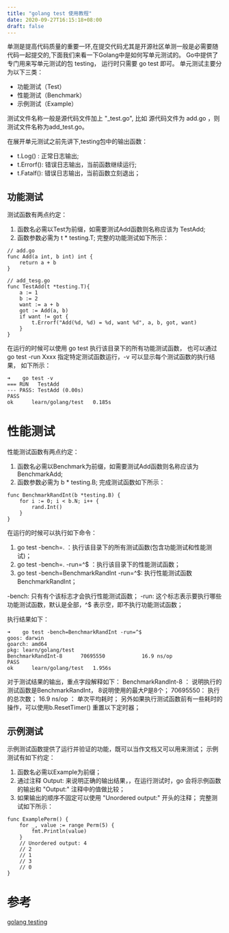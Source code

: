 ```yaml
---
title: "golang test 使用教程"
date: 2020-09-27T16:15:18+08:00
draft: false
---
```


单测是提高代码质量的重要一环,在提交代码尤其是开源社区单测一般是必需要随代码一起提交的,下面我们来看一下Golang中是如何写单元测试的。
Go中提供了专门用来写单元测试的包 testing， 运行时只需要 go test  即可。
单元测试主要分为以下三类：
- 功能测试（Test）
- 性能测试（Benchmark）
- 示例测试（Example）

测试文件名称一般是源代码文件加上 "_test.go", 比如 源代码文件为 add.go ，则测试文件名称为add_test.go。

在展开单元测试之前先讲下,testing包中的输出函数：
-  t.Log() :  正常日志输出;
-  t.Errorf():  错误日志输出，当前函数继续运行;
-  t.Fatalf():  错误日志输出，当前函数立刻退出；

## 功能测试
测试函数有两点约定：
1. 函数名必需以Test为前缀，如需要测试Add函数则名称应该为
TestAdd;
2. 函数参数必需为 t * testing.T;
完整的功能测试如下所示：
```golang
// add.go
func Add(a int, b int) int {
    return a + b 
}

// add_tesg.go
func TestAdd(t *testing.T){
    a := 1
    b := 2 
    want := a + b 
    got := Add(a, b)
    if want != got {
        t.Errorf("Add(%d, %d) = %d, want %d", a, b, got, want)
    }
}
```
在运行的时候可以使用 go test 执行该目录下的所有功能测试函数， 也可以通过 go test -run Xxxx 指定特定测试函数运行，-v 可以显示每个测试函数的执行结果， 如下所示：

```shell
➜    go test -v
=== RUN   TestAdd
--- PASS: TestAdd (0.00s)
PASS
ok  	learn/golang/test	0.185s
```

# 性能测试
性能测试函数有两点约定：
1. 函数名必需以Benchmark为前缀，如需要测试Add函数则名称应该为
BenchmarkAdd;
2. 函数参数必需为 b * testing.B;
完成测试函数如下所示：
```golang
func BenchmarkRandInt(b *testing.B) {
	for i := 0; i < b.N; i++ {
		rand.Int()
	}
}
```
在运行的时候可以执行如下命令：
1. go test -bench=.  ：执行该目录下的所有测试函数(包含功能测试和性能测试)；
2. go test -bench=.  -run=^$  ：执行该目录下的性能测试函数；
3. go test -bench=BenchmarkRandInt -run=^$: 执行性能测试函数BenchmarkRandInt；

-bench: 只有有个该标志才会执行性能测试函数；
-run: 这个标志表示要执行哪些功能测试函数，默认是全部，^$ 表示空，即不执行功能测试函数；

执行结果如下：
```sbtshell
➜    go test -bench=BenchmarkRandInt -run=^$
goos: darwin
goarch: amd64
pkg: learn/golang/test
BenchmarkRandInt-8   	70695550	        16.9 ns/op
PASS
ok  	learn/golang/test	1.956s
```
对于测试结果的输出，重点字段解释如下：
BenchmarkRandInt-8 ： 说明执行的测试函数是BenchmarkRandInt， 8说明使用的最大P是8个；
70695550： 执行的总次数；
16.9 ns/op ： 单次平均耗时；
另外如果执行测试函数前有一些耗时的操作，可以使用b.ResetTimer() 重置以下定时器；

## 示例测试
示例测试函数提供了运行并验证的功能，既可以当作文档又可以用来测试；
示例测试有如下约定：
1. 函数名必需以Example为前缀；
2. 通过注释 Output: 来说明正确的输出结果，，在运行测试时，go 会将示例函数的输出和 "Output:" 注释中的值做比较；
3. 如果输出的顺序不固定可以使用 "Unordered output:" 开头的注释；
完整测试如下所示：
```golang
func ExamplePerm() {
    for _, value := range Perm(5) {
        fmt.Println(value)
    }
    // Unordered output: 4
    // 2
    // 1
    // 3
    // 0
}
```


# 参考
[golang testing](https://golang.org/pkg/testing/)
 




